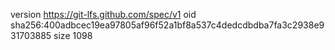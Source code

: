 version https://git-lfs.github.com/spec/v1
oid sha256:400adbcec19ea97805af96f52a1bf8a537c4dedcdbdba7fa3c2938e931703885
size 1098
